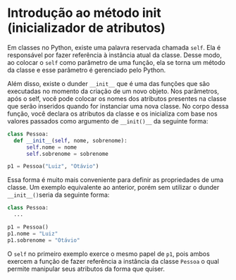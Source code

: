 # Introdução ao método __init__ (inicializador de atributos)

Em classes no Python, existe uma palavra reservada chamada `self`. Ela é responsável por fazer referência à instância atual da classe. Desse modo, ao colocar o `self` como parâmetro de uma função, ela se torna um método da classe e esse parâmetro é gerenciado pelo Python.

Além disso, existe o dunder `__init__` que é uma das funções que são executadas no momento da criação de um novo objeto. Nos parâmetros, após o self, você pode colocar os nomes dos atributos presentes na classe que serão inseridos quando for instanciar uma nova classe. No corpo dessa função, você declara os atributos da classe e os inicializa com base nos valores passados como argumento de `__init()__` da seguinte forma:

```python
class Pessoa:
  def __init__(self, nome, sobrenome):
      self.nome = nome
      self.sobrenome = sobrenome

p1 = Pessoa("Luiz", "Otávio")
```

Essa forma é muito mais conveniente para definir as propriedades de uma classe. Um exemplo equivalente ao anterior, porém sem utilizar o dunder `__init__()`seria da seguinte forma:

```python
class Pessoa:
  ...

p1 = Pessoa()
p1.nome = "Luiz"
p1.sobrenome = "Otávio"
```

O `self` no primeiro exemplo exerce o mesmo papel de `p1`, pois ambos exercem a função de fazer referência a instância da classe `Pessoa` o qual permite manipular seus atributos da forma que quiser.